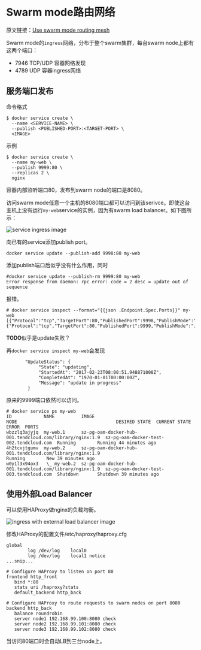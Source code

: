 # Swarm mode路由网络

原文链接：[Use swarm mode routing mesh](https://docs.docker.com/engine/swarm/ingress/)

Swarm mode的``ingress``网络，分布于整个swarm集群，每台swarm node上都有这两个端口：

- 7946 TCP/UDP 容器网络发现
- 4789 UDP 容器ingress网络

## 服务端口发布

命令格式

```Shell
$ docker service create \
  --name <SERVICE-NAME> \
  --publish <PUBLISHED-PORT>:<TARGET-PORT> \
  <IMAGE>
```

示例

```shell
$ docker service create \
  --name my-web \
  --publish 9999:80 \
  --replicas 2 \
  nginx
```

容器内部监听端口80，发布到swarm node的端口是8080。

访问swarm mode任意一个主机的8080端口都可以访问到该serivce。即使这台主机上没有运行``my-web``service的实例，因为有swarm load balancer。如下图所示：

![service ingress image](https://docs.docker.com/engine/swarm/images/ingress-routing-mesh.png)

向已有的service添加publish port。

```Shell
docker service update --publish-add 9998:80 my-web
```

添加publish端口后似乎没有什么作用，同时

```
#docker service update --publish-rm 9999:80 my-web
Error response from daemon: rpc error: code = 2 desc = update out of sequence
```

报错。

```shell
# docker service inspect --format="{{json .Endpoint.Spec.Ports}}" my-web
[{"Protocol":"tcp","TargetPort":80,"PublishedPort":9998,"PublishMode":"ingress"},{"Protocol":"tcp","TargetPort":80,"PublishedPort":9999,"PublishMode":"ingress"}]
```

**TODO**似乎是update失败？

再``docker service inspect my-web``会发现

```
       "UpdateStatus": {
            "State": "updating",
            "StartedAt": "2017-02-23T08:00:51.948871008Z",
            "CompletedAt": "1970-01-01T00:00:00Z",
            "Message": "update in progress"
        }
```

原来的9999端口依然可以访问。

```
# docker service ps my-web
ID            NAME          IMAGE                                                     NODE                                     DESIRED STATE  CURRENT STATE            ERROR  PORTS
wbzzlq3ajyjq  my-web.1      sz-pg-oam-docker-hub-001.tendcloud.com/library/nginx:1.9  sz-pg-oam-docker-test-002.tendcloud.com  Running        Running 44 minutes ago          
4h2tcxjtgumv  my-web.2      sz-pg-oam-docker-hub-001.tendcloud.com/library/nginx:1.9                                           Running        New 39 minutes ago              
w0y1l3x94ox3   \_ my-web.2  sz-pg-oam-docker-hub-001.tendcloud.com/library/nginx:1.9  sz-pg-oam-docker-test-003.tendcloud.com  Shutdown       Shutdown 39 minutes ago     
```



## 使用外部Load Balancer

可以使用HAProxy做nginx的负载均衡。

![ingress with external load balancer image](https://docs.docker.com/engine/swarm/images/ingress-lb.png)

修改HAProxy的配置文件/etc/haproxy/haproxy.cfg

```
global
        log /dev/log    local0
        log /dev/log    local1 notice
...snip...

# Configure HAProxy to listen on port 80
frontend http_front
   bind *:80
   stats uri /haproxy?stats
   default_backend http_back

# Configure HAProxy to route requests to swarm nodes on port 8080
backend http_back
   balance roundrobin
   server node1 192.168.99.100:8080 check
   server node2 192.168.99.101:8080 check
   server node3 192.168.99.102:8080 check
```

当访问80端口时会自动LB到三台node上。